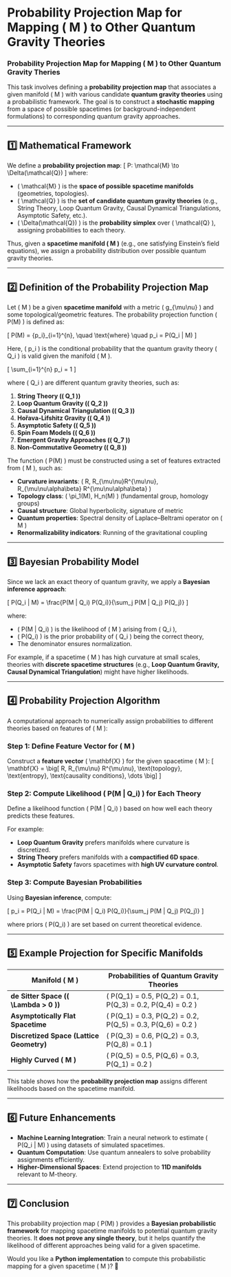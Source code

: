 # Probability Projection Map for Mapping \( M \) to Other Quantum Gravity Theories

### **Probability Projection Map for Mapping \( M \) to Other Quantum Gravity Theries**
This task involves defining a **probability projection map** that associates a given manifold \( M \) with various candidate **quantum gravity theories** using a probabilistic framework. The goal is to construct a **stochastic mapping** from a space of possible spacetimes (or background-independent formulations) to corresponding quantum gravity approaches.

---

## **1️⃣ Mathematical Framework**
We define a **probability projection map**:
\[
P: \mathcal{M} \to \Delta(\mathcal{Q})
\]
where:
- \( \mathcal{M} \) is the **space of possible spacetime manifolds** (geometries, topologies).
- \( \mathcal{Q} \) is the **set of candidate quantum gravity theories** (e.g., String Theory, Loop Quantum Gravity, Causal Dynamical Triangulations, Asymptotic Safety, etc.).
- \( \Delta(\mathcal{Q}) \) is the **probability simplex** over \( \mathcal{Q} \), assigning probabilities to each theory.

Thus, given a **spacetime manifold \( M \)** (e.g., one satisfying Einstein’s field equations), we assign a probability distribution over possible quantum gravity theories.

---

## **2️⃣ Definition of the Probability Projection Map**
Let \( M \) be a given **spacetime manifold** with a metric \( g_{\mu\nu} \) and some topological/geometric features. The probability projection function \( P(M) \) is defined as:

\[
P(M) = \{p_i\}_{i=1}^{n}, \quad \text{where} \quad p_i = P(Q_i | M)
\]

Here, \( p_i \) is the conditional probability that the quantum gravity theory \( Q_i \) is valid given the manifold \( M \).

\[
\sum_{i=1}^{n} p_i = 1
\]

where \( Q_i \) are different quantum gravity theories, such as:
1. **String Theory (\( Q_1 \))**
2. **Loop Quantum Gravity (\( Q_2 \))**
3. **Causal Dynamical Triangulation (\( Q_3 \))**
4. **Hořava-Lifshitz Gravity (\( Q_4 \))**
5. **Asymptotic Safety (\( Q_5 \))**
6. **Spin Foam Models (\( Q_6 \))**
7. **Emergent Gravity Approaches (\( Q_7 \))**
8. **Non-Commutative Geometry (\( Q_8 \))**

The function \( P(M) \) must be constructed using a set of features extracted from \( M \), such as:
- **Curvature invariants**: \( R, R_{\mu\nu}R^{\mu\nu}, R_{\mu\nu\alpha\beta} R^{\mu\nu\alpha\beta} \)
- **Topology class**: \( \pi_1(M), H_n(M) \) (fundamental group, homology groups)
- **Causal structure**: Global hyperbolicity, signature of metric
- **Quantum properties**: Spectral density of Laplace–Beltrami operator on \( M \)
- **Renormalizability indicators**: Running of the gravitational coupling

---

## **3️⃣ Bayesian Probability Model**
Since we lack an exact theory of quantum gravity, we apply a **Bayesian inference approach**:

\[
P(Q_i | M) = \frac{P(M | Q_i) P(Q_i)}{\sum_j P(M | Q_j) P(Q_j)}
\]

where:
- \( P(M | Q_i) \) is the likelihood of \( M \) arising from \( Q_i \),
- \( P(Q_i) \) is the prior probability of \( Q_i \) being the correct theory,
- The denominator ensures normalization.

For example, if a spacetime \( M \) has high curvature at small scales, theories with **discrete spacetime structures** (e.g., **Loop Quantum Gravity, Causal Dynamical Triangulation**) might have higher likelihoods.

---

## **4️⃣ Probability Projection Algorithm**
A computational approach to numerically assign probabilities to different theories based on features of \( M \):

### **Step 1: Define Feature Vector for \( M \)**
Construct a **feature vector** \( \mathbf{X} \) for the given spacetime \( M \):
\[
\mathbf{X} = \big[ R, R_{\mu\nu} R^{\mu\nu}, \text{topology}, \text{entropy}, \text{causality conditions}, \dots \big]
\]

### **Step 2: Compute Likelihood \( P(M | Q_i) \) for Each Theory**
Define a likelihood function \( P(M | Q_i) \) based on how well each theory predicts these features.

For example:
- **Loop Quantum Gravity** prefers manifolds where curvature is discretized.
- **String Theory** prefers manifolds with a **compactified 6D space**.
- **Asymptotic Safety** favors spacetimes with **high UV curvature control**.

### **Step 3: Compute Bayesian Probabilities**
Using **Bayesian inference**, compute:

\[
p_i = P(Q_i | M) = \frac{P(M | Q_i) P(Q_i)}{\sum_j P(M | Q_j) P(Q_j)}
\]

where priors \( P(Q_i) \) are set based on current theoretical evidence.

---

## **5️⃣ Example Projection for Specific Manifolds**
| **Manifold \( M \)** | **Probabilities of Quantum Gravity Theories** |
|-----------------|--------------------------------------------------|
| **de Sitter Space (\( \Lambda > 0 \))** | \( P(Q_1) = 0.5, P(Q_2) = 0.1, P(Q_3) = 0.2, P(Q_4) = 0.2 \) |
| **Asymptotically Flat Spacetime** | \( P(Q_1) = 0.3, P(Q_2) = 0.2, P(Q_5) = 0.3, P(Q_6) = 0.2 \) |
| **Discretized Space (Lattice Geometry)** | \( P(Q_3) = 0.6, P(Q_2) = 0.3, P(Q_8) = 0.1 \) |
| **Highly Curved \( M \)** | \( P(Q_5) = 0.5, P(Q_6) = 0.3, P(Q_1) = 0.2 \) |

This table shows how the **probability projection map** assigns different likelihoods based on the spacetime manifold.

---

## **6️⃣ Future Enhancements**
- **Machine Learning Integration**: Train a neural network to estimate \( P(Q_i | M) \) using datasets of simulated spacetimes.
- **Quantum Computation**: Use quantum annealers to solve probability assignments efficiently.
- **Higher-Dimensional Spaces**: Extend projection to **11D manifolds** relevant to M-theory.

---

## **7️⃣ Conclusion**
This probability projection map \( P(M) \) provides a **Bayesian probabilistic framework** for mapping spacetime manifolds to potential quantum gravity theories. It **does not prove any single theory**, but it helps quantify the likelihood of different approaches being valid for a given spacetime.

Would you like a **Python implementation** to compute this probabilistic mapping for a given spacetime \( M \)? 🚀

